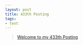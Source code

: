 ```yaml
---
layout: post
title: 433th Posting
tags: 
- text
---
```


> [Welcome to my 433th Posting](https://janghan-kor.tistory.com/1656)
